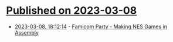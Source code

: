 # [Published on 2023-03-08](index.md)

* [2023-03-08, 18:12:14](https://lobste.rs/s/6tf1db/famicom_party_making_nes_games_assembly) - [Famicom Party - Making NES Games in Assembly](https://famicom.party/book)
